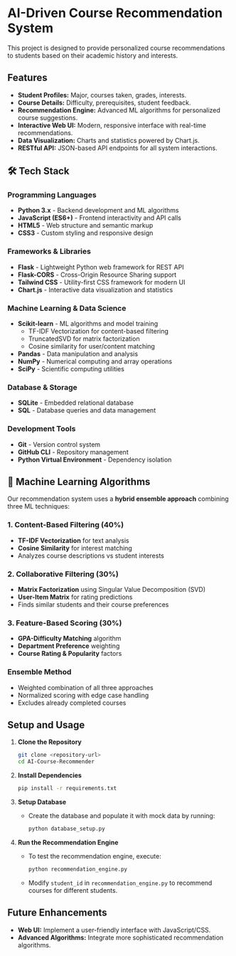 # AI-Driven Course Recommendation System

This project is designed to provide personalized course recommendations to students based on their academic history and interests.

## Features
- **Student Profiles:** Major, courses taken, grades, interests.
- **Course Details:** Difficulty, prerequisites, student feedback.
- **Recommendation Engine:** Advanced ML algorithms for personalized course suggestions.
- **Interactive Web UI:** Modern, responsive interface with real-time recommendations.
- **Data Visualization:** Charts and statistics powered by Chart.js.
- **RESTful API:** JSON-based API endpoints for all system interactions.

## 🛠️ Tech Stack

### **Programming Languages**
- **Python 3.x** - Backend development and ML algorithms
- **JavaScript (ES6+)** - Frontend interactivity and API calls
- **HTML5** - Web structure and semantic markup
- **CSS3** - Custom styling and responsive design

### **Frameworks & Libraries**
- **Flask** - Lightweight Python web framework for REST API
- **Flask-CORS** - Cross-Origin Resource Sharing support
- **Tailwind CSS** - Utility-first CSS framework for modern UI
- **Chart.js** - Interactive data visualization and statistics

### **Machine Learning & Data Science**
- **Scikit-learn** - ML algorithms and model training
  - TF-IDF Vectorization for content-based filtering
  - TruncatedSVD for matrix factorization
  - Cosine similarity for user/content matching
- **Pandas** - Data manipulation and analysis
- **NumPy** - Numerical computing and array operations
- **SciPy** - Scientific computing utilities

### **Database & Storage**
- **SQLite** - Embedded relational database
- **SQL** - Database queries and data management

### **Development Tools**
- **Git** - Version control system
- **GitHub CLI** - Repository management
- **Python Virtual Environment** - Dependency isolation

## 🧠 Machine Learning Algorithms

Our recommendation system uses a **hybrid ensemble approach** combining three ML techniques:

### **1. Content-Based Filtering (40%)**
- **TF-IDF Vectorization** for text analysis
- **Cosine Similarity** for interest matching
- Analyzes course descriptions vs student interests

### **2. Collaborative Filtering (30%)**
- **Matrix Factorization** using Singular Value Decomposition (SVD)
- **User-Item Matrix** for rating predictions
- Finds similar students and their course preferences

### **3. Feature-Based Scoring (30%)**
- **GPA-Difficulty Matching** algorithm
- **Department Preference** weighting
- **Course Rating & Popularity** factors

### **Ensemble Method**
- Weighted combination of all three approaches
- Normalized scoring with edge case handling
- Excludes already completed courses

## Setup and Usage
1. **Clone the Repository**
   ```bash
   git clone <repository-url>
   cd AI-Course-Recommender
   ```

2. **Install Dependencies**
   ```bash
   pip install -r requirements.txt
   ```

3. **Setup Database**
   - Create the database and populate it with mock data by running:
     ```bash
     python database_setup.py
     ```

4. **Run the Recommendation Engine**
   - To test the recommendation engine, execute:
     ```bash
     python recommendation_engine.py
     ```
   - Modify `student_id` in `recommendation_engine.py` to recommend courses for different students.

## Future Enhancements
- **Web UI:** Implement a user-friendly interface with JavaScript/CSS.
- **Advanced Algorithms:** Integrate more sophisticated recommendation algorithms.
